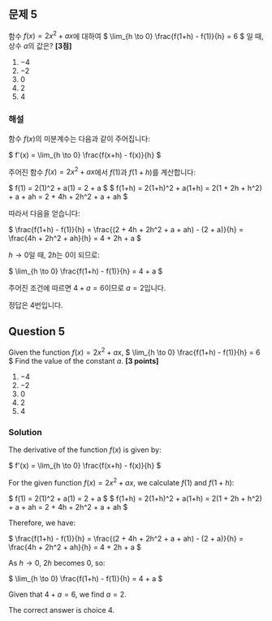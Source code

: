 ## 문제 5
함수 $f(x) = 2x^2 + ax$에 대하여 
$
\lim_{h \to 0} \frac{f(1+h) - f(1)}{h} = 6
$
일 때, 상수 $a$의 값은? **[3점]**

1. $-4$
2. $-2$
3. $0$
4. $2$
5. $4$

### 해설

함수 $f(x)$의 미분계수는 다음과 같이 주어집니다:

$
f'(x) = \lim_{h \to 0} \frac{f(x+h) - f(x)}{h}
$

주어진 함수 $f(x) = 2x^2 + ax$에서 $f(1)$과 $f(1+h)$를 계산합니다:

$
f(1) = 2(1)^2 + a(1) = 2 + a
$
$
f(1+h) = 2(1+h)^2 + a(1+h) = 2(1 + 2h + h^2) + a + ah = 2 + 4h + 2h^2 + a + ah
$

따라서 다음을 얻습니다:

$
\frac{f(1+h) - f(1)}{h} = \frac{(2 + 4h + 2h^2 + a + ah) - (2 + a)}{h} = \frac{4h + 2h^2 + ah}{h} = 4 + 2h + a
$

$h \to 0$일 때, $2h$는 0이 되므로:

$
\lim_{h \to 0} \frac{f(1+h) - f(1)}{h} = 4 + a
$

주어진 조건에 따르면 $4 + a = 6$이므로 $a = 2$입니다.

정답은 4번입니다.

## Question 5
Given the function $f(x) = 2x^2 + ax$, 
$
\lim_{h \to 0} \frac{f(1+h) - f(1)}{h} = 6
$
Find the value of the constant $a$. **[3 points]**

1. $-4$
2. $-2$
3. $0$
4. $2$
5. $4$

### Solution

The derivative of the function $f(x)$ is given by:

$
f'(x) = \lim_{h \to 0} \frac{f(x+h) - f(x)}{h}
$

For the given function $f(x) = 2x^2 + ax$, we calculate $f(1)$ and $f(1+h)$:

$
f(1) = 2(1)^2 + a(1) = 2 + a
$
$
f(1+h) = 2(1+h)^2 + a(1+h) = 2(1 + 2h + h^2) + a + ah = 2 + 4h + 2h^2 + a + ah
$

Therefore, we have:

$
\frac{f(1+h) - f(1)}{h} = \frac{(2 + 4h + 2h^2 + a + ah) - (2 + a)}{h} = \frac{4h + 2h^2 + ah}{h} = 4 + 2h + a
$

As $h \to 0$, $2h$ becomes 0, so:

$
\lim_{h \to 0} \frac{f(1+h) - f(1)}{h} = 4 + a
$

Given that $4 + a = 6$, we find $a = 2$.

The correct answer is choice 4.
